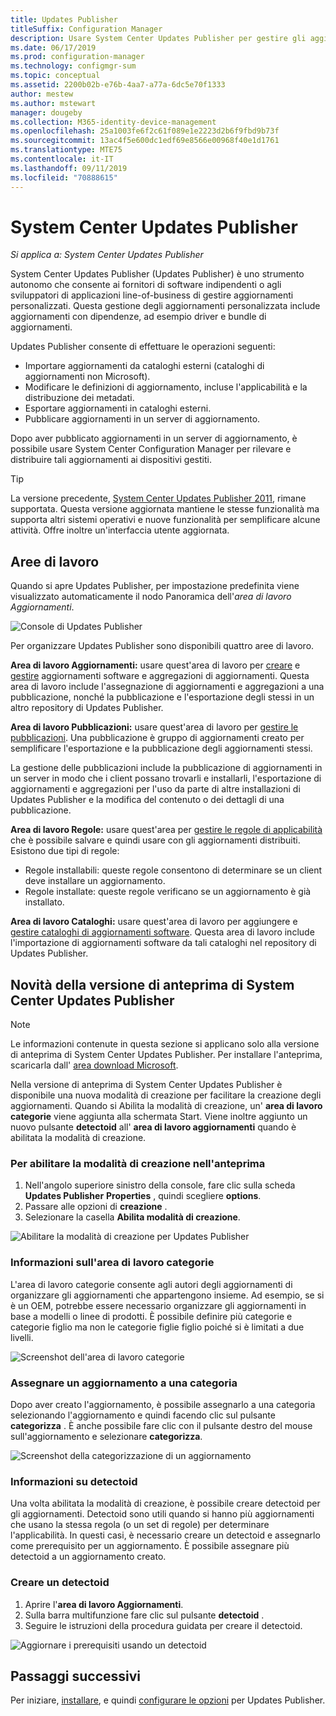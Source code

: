 ```yaml
---
title: Updates Publisher
titleSuffix: Configuration Manager
description: Usare System Center Updates Publisher per gestire gli aggiornamenti personalizzati
ms.date: 06/17/2019
ms.prod: configuration-manager
ms.technology: configmgr-sum
ms.topic: conceptual
ms.assetid: 2200b02b-e76b-4aa7-a77a-6dc5e70f1333
author: mestew
ms.author: mstewart
manager: dougeby
ms.collection: M365-identity-device-management
ms.openlocfilehash: 25a1003fe6f2c61f089e1e2223d2b6f9fbd9b73f
ms.sourcegitcommit: 13ac4f5e600dc1edf69e8566e00968f40e1d1761
ms.translationtype: MTE75
ms.contentlocale: it-IT
ms.lasthandoff: 09/11/2019
ms.locfileid: "70888615"
---
```

# <a name="system-center-updates-publisher"></a>System Center Updates Publisher

*Si applica a: System Center Updates Publisher*

System Center Updates Publisher (Updates Publisher) è uno strumento autonomo che consente ai fornitori di software indipendenti o agli sviluppatori di applicazioni line-of-business di gestire aggiornamenti personalizzati. Questa gestione degli aggiornamenti personalizzata include aggiornamenti con dipendenze, ad esempio driver e bundle di aggiornamenti.

Updates Publisher consente di effettuare le operazioni seguenti:

-   Importare aggiornamenti da cataloghi esterni (cataloghi di aggiornamenti non Microsoft).
-   Modificare le definizioni di aggiornamento, incluse l'applicabilità e la distribuzione dei metadati.
-   Esportare aggiornamenti in cataloghi esterni.
-   Pubblicare aggiornamenti in un server di aggiornamento.

Dopo aver pubblicato aggiornamenti in un server di aggiornamento, è possibile usare System Center Configuration Manager per rilevare e distribuire tali aggiornamenti ai dispositivi gestiti.

> [!TIP]  
> La versione precedente, [System Center Updates Publisher 2011](https://go.microsoft.com/fwlink/?LinkId=848111), rimane supportata. Questa versione aggiornata mantiene le stesse funzionalità ma supporta altri sistemi operativi e nuove funzionalità per semplificare alcune attività. Offre inoltre un'interfaccia utente aggiornata.

## <a name="workspaces"></a>Aree di lavoro
Quando si apre Updates Publisher, per impostazione predefinita viene visualizzato automaticamente il nodo Panoramica dell'*area di lavoro Aggiornamenti*.

![Console di Updates Publisher](media/console1.png)   


Per organizzare Updates Publisher sono disponibili quattro aree di lavoro.


**Area di lavoro Aggiornamenti:** usare quest'area di lavoro per [creare](/sccm/sum/tools/create-updates-with-updates-publisher) e [gestire](/sccm/sum/tools/manage-updates-with-updates-publisher) aggiornamenti software e aggregazioni di aggiornamenti. Questa area di lavoro include l'assegnazione di aggiornamenti e aggregazioni a una pubblicazione, nonché la pubblicazione e l'esportazione degli stessi in un altro repository di Updates Publisher.

**Area di lavoro Pubblicazioni:** usare quest'area di lavoro per [gestire le pubblicazioni](/sccm/sum/tools/updates-publisher-publications). Una pubblicazione è gruppo di aggiornamenti creato per semplificare l'esportazione e la pubblicazione degli aggiornamenti stessi.

La gestione delle pubblicazioni include la pubblicazione di aggiornamenti in un server in modo che i client possano trovarli e installarli, l'esportazione di aggiornamenti e aggregazioni per l'uso da parte di altre installazioni di Updates Publisher e la modifica del contenuto o dei dettagli di una pubblicazione.

**Area di lavoro Regole:** usare quest'area per [gestire le regole di applicabilità](/sccm/sum/tools/updates-publisher-applicability-rules) che è possibile salvare e quindi usare con gli aggiornamenti distribuiti. Esistono due tipi di regole:

-   Regole installabili: queste regole consentono di determinare se un client deve installare un aggiornamento.
-   Regole installate: queste regole verificano se un aggiornamento è già installato.

**Area di lavoro Cataloghi:** usare quest'area di lavoro per aggiungere e [gestire cataloghi di aggiornamenti software](/sccm/sum/tools/updates-publisher-catalogs). Questa area di lavoro include l'importazione di aggiornamenti software da tali cataloghi nel repository di Updates Publisher.

## <a name="whats-new-in-the-system-center-updates-publisher-preview"></a>Novità della versione di anteprima di System Center Updates Publisher

>[!NOTE] 
>Le informazioni contenute in questa sezione si applicano solo alla versione di anteprima di System Center Updates Publisher. Per installare l'anteprima, scaricarla dall' [area download Microsoft](https://www.microsoft.com/download/details.aspx?id=58390).

Nella versione di anteprima di System Center Updates Publisher è disponibile una nuova modalità di creazione per facilitare la creazione degli aggiornamenti. Quando si Abilita la modalità di creazione, un' **area di lavoro categorie** viene aggiunta alla schermata Start. Viene inoltre aggiunto un nuovo pulsante **detectoid** all' **area di lavoro aggiornamenti** quando è abilitata la modalità di creazione. 

### <a name="to-enable-authoring-mode-in-the-preview"></a>Per abilitare la modalità di creazione nell'anteprima

1. Nell'angolo superiore sinistro della console, fare clic sulla scheda **Updates Publisher** **Properties** , quindi scegliere **options**.
1. Passare alle opzioni di **creazione** .
1. Selezionare la casella **Abilita modalità di creazione**.

![Abilitare la modalità di creazione per Updates Publisher](media/scup-enable-authoring-mode.png)

### <a name="about-the-categories-workspace"></a>Informazioni sull'area di lavoro categorie

L'area di lavoro categorie consente agli autori degli aggiornamenti di organizzare gli aggiornamenti che appartengono insieme. Ad esempio, se si è un OEM, potrebbe essere necessario organizzare gli aggiornamenti in base a modelli o linee di prodotti. È possibile definire più categorie e categorie figlio ma non le categorie figlie figlio poiché si è limitati a due livelli.

![Screenshot dell'area di lavoro categorie](media/scup-categories-workspace.png)

### <a name="assign-an-update-to-a-category"></a>Assegnare un aggiornamento a una categoria

Dopo aver creato l'aggiornamento, è possibile assegnarlo a una categoria selezionando l'aggiornamento e quindi facendo clic sul pulsante **categorizza** . È anche possibile fare clic con il pulsante destro del mouse sull'aggiornamento e selezionare **categorizza**.

![Screenshot della categorizzazione di un aggiornamento](media/scup-categorize-update.png)


### <a name="about-detectoids"></a>Informazioni su detectoid

Una volta abilitata la modalità di creazione, è possibile creare detectoid per gli aggiornamenti. Detectoid sono utili quando si hanno più aggiornamenti che usano la stessa regola (o un set di regole) per determinare l'applicabilità. In questi casi, è necessario creare un detectoid e assegnarlo come prerequisito per un aggiornamento. È possibile assegnare più detectoid a un aggiornamento creato.


### <a name="create-a-detectoid"></a>Creare un detectoid

1. Aprire l'**area di lavoro Aggiornamenti**.
1. Sulla barra multifunzione fare clic sul pulsante **detectoid** .
1. Seguire le istruzioni della procedura guidata per creare il detectoid.



![Aggiornare i prerequisiti usando un detectoid](media/scup-detectoid-as-prerequisite.png)


## <a name="next-steps"></a>Passaggi successivi
Per iniziare, [installare](/sccm/sum/tools/install-updates-publisher), e quindi [configurare le opzioni](/sccm/sum/tools/updates-publisher-options) per Updates Publisher.
